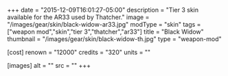+++
date = "2015-12-09T16:01:27-05:00"
description = "Tier 3 skin available for the AR33 used by Thatcher."
image = "/images/gear/skin/black-widow-ar33.jpg"
modType = "skin"
tags = ["weapon mod","skin","tier 3","thatcher","ar33"]
title = "Black Widow"
thumbnail = "/images/gear/skin/black-widow-th.jpg"
type = "weapon-mod"

[cost]
  renown = "12000"
  credits = "320"
  units = ""

[images]
  alt = ""
  src = ""
+++
